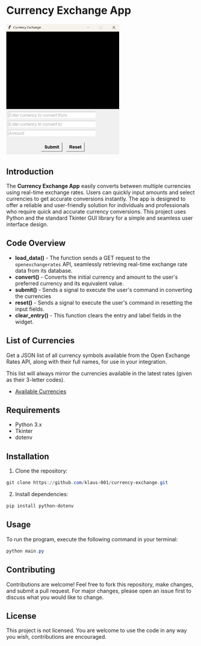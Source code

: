 # Currency Exchange App

<img src="img/UI.png" alt="Currency Exchange UI" width="300" />

## Introduction

The **Currency Exchange App** easily converts between multiple currencies using real-time exchange rates. Users can quickly input amounts and select currencies to get accurate conversions instantly. The app is designed to offer a reliable and user-friendly solution for individuals and professionals who require quick and accurate currency conversions. This project uses Python and the standard Tkinter GUI library for a simple and seamless user interface design.

## Code Overview

- **load_data()** - The function sends a GET request to the `openexchangerates` API, seamlessly retrieving real-time exchange rate data from its database.
- **convert()** - Converts the initial currency and amount to the user's preferred currency and its equivalent value.
- **submit()** - Sends a signal to execute the user's command in converting the currencies
- **reset()** - Sends a signal to execute the user's command in resetting the input fields.
- **clear_entry()** - This function clears the entry and label fields in the widget.

## List of Currencies

Get a JSON list of all currency symbols available from the Open Exchange Rates API, along with their full names, for use in your integration.

This list will always mirror the currencies available in the latest rates (given as their 3-letter codes).

- [Available Currencies](currencies.json)

## Requirements

- Python 3.x
- Tkinter
- dotenv

## Installation

1. Clone the repository:

```powershell
git clone https://github.com/klaus-001/currency-exchange.git
```

2. Install dependencies:

```powershell
pip install python-dotenv
```

## Usage

To run the program, execute the following command in your terminal:

```powershell
python main.py
```

## Contributing

Contributions are welcome! Feel free to fork this repository, make changes, and submit a pull request. For major changes, please open an issue first to discuss what you would like to change.

## License

This project is not licensed. You are welcome to use the code in any way you wish, contributions are encouraged.